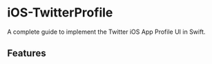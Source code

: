 # iOS-TwitterProfile
A complete guide to implement the Twitter iOS App Profile UI in Swift.

## Features
